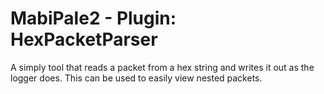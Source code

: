 MabiPale2 - Plugin: HexPacketParser
=============================================================================

A simply tool that reads a packet from a hex string and writes it out
as the logger does. This can be used to easily view nested packets.
